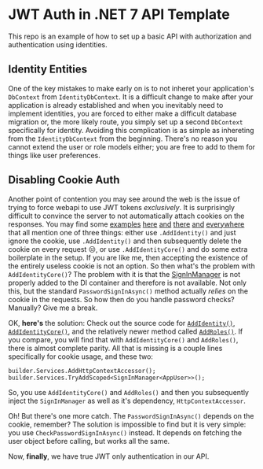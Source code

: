 # JWT Auth in .NET 7 API Template

This repo is an example of how to set up a basic API with authorization and authentication using identities.

## Identity Entities

One of the key mistakes to make early on is to not inheret your application's `DbContext` from `IdentityDbContext`. It is a difficult change to make after your application is already established and when you inevitably need to implement identities, you are forced to either make a difficult database migration or, the more likely route, you simply set up a second `DbContext` specifically for identity. Avoiding this complication is as simple as inhereting from the `IdentityDbContext` from the beginning. There's no reason you cannot extend the user or role models either; you are free to add to them for things like user preferences.

## Disabling Cookie Auth

Another point of contention you may see around the web is the issue of trying to force webapi to use JWT tokens _exclusively_. It is surprisingly difficult to convince the server to not automatically attach cookies on the responses. You may find some [examples](https://wildermuth.com/2018/04/10/Using-JwtBearer-Authentication-in-an-API-only-ASP-NET-Core-Project/) [here](https://www.c-sharpcorner.com/article/authentication-and-authorization-in-asp-net-5-with-jwt-and-swagger/) [and](https://stackoverflow.com/questions/53970230/dont-use-cookies-in-token-based-authentication-asp-net-core) [there](https://stackoverflow.com/questions/46323844/net-core-2-0-web-api-using-jwt-adding-identity-breaks-the-jwt-authentication) [and](https://www.reddit.com/r/dotnet/comments/8flq9r/net_core_why_does_identity_always_creates_cookies/) [everywhere](https://github.com/aspnet/Identity/issues/1376) that all mention one of three things: either use `.AddIdentity()` and just ignore the cookie, use `.AddIdentity()` and then subsequently delete the cookie on every request 😒, or use `.AddIdentityCore()` and do some extra boilerplate in the setup. If you are like me, then accepting the existence of the entirely useless cookie is not an option. So then what's the problem with `AddIdentityCore()`? The problem with it is that the [SignInManager](https://github.com/openiddict/openiddict-core/issues/578) is not properly added to the DI container and therefore is not available. Not only this, but the standard `PasswordSignInAsync()` method actually _relies_ on the cookie in the requests. So how then do you handle password checks? Manually? Give me a break.

OK, __here's__ the solution: Check out the source code for [`AddIdentity()`](https://github.com/dotnet/aspnetcore/blob/main/src/Identity/Core/src/IdentityServiceCollectionExtensions.cs#L38), [`AddIdentityCore()`](https://github.com/dotnet/aspnetcore/blob/main/src/Identity/Extensions.Core/src/IdentityServiceCollectionExtensions.cs#L33), and the relatively newer method called [`AddRoles()`](https://github.com/dotnet/aspnetcore/blob/main/src/Identity/Extensions.Core/src/IdentityBuilder.cs#L185). If you compare, you will find that with `AddIdentityCore()` and `AddRoles()`, there is almost complete parity. All that is missing is a couple lines specifically for cookie usage, and these two:

```
builder.Services.AddHttpContextAccessor();
builder.Services.TryAddScoped<SignInManager<AppUser>>();
```

So, you use `AddIdentityCore()` and `AddRoles()` and then you subsequently inject the `SignInManager` as well as it's dependency, `HttpContextAccessor`.

Oh! But there's one more catch. The `PasswordSignInAsync()` depends on the cookie, remember? The solution is impossible to find but it is very simple: you use `CheckPasswordSignInAsync()` instead. It depends on fetching the user object before calling, but works all the same.

Now, __finally__, we have true JWT only authentication in our API.